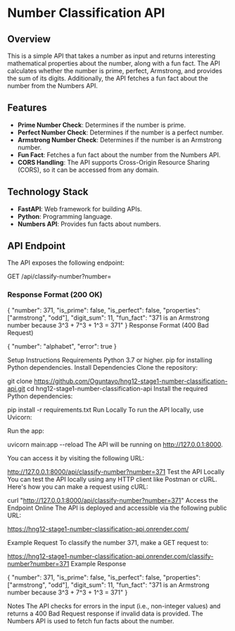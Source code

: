 # Number Classification API

## Overview

This is a simple API that takes a number as input and returns interesting mathematical properties about the number, along with a fun fact. The API calculates whether the number is prime, perfect, Armstrong, and provides the sum of its digits. Additionally, the API fetches a fun fact about the number from the Numbers API.

## Features

- **Prime Number Check**: Determines if the number is prime.
- **Perfect Number Check**: Determines if the number is a perfect number.
- **Armstrong Number Check**: Determines if the number is an Armstrong number.
- **Fun Fact**: Fetches a fun fact about the number from the Numbers API.
- **CORS Handling**: The API supports Cross-Origin Resource Sharing (CORS), so it can be accessed from any domain.

## Technology Stack

- **FastAPI**: Web framework for building APIs.
- **Python**: Programming language.
- **Numbers API**: Provides fun facts about numbers.

## API Endpoint

The API exposes the following endpoint:

GET /api/classify-number?number=<number>

### Response Format (200 OK)


{
  "number": 371,
  "is_prime": false,
  "is_perfect": false,
  "properties": ["armstrong", "odd"],
  "digit_sum": 11,
  "fun_fact": "371 is an Armstrong number because 3^3 + 7^3 + 1^3 = 371"
}
Response Format (400 Bad Request)

{
  "number": "alphabet",
  "error": true
}

Setup Instructions
Requirements
Python 3.7 or higher.
pip for installing Python dependencies.
Install Dependencies
Clone the repository:

git clone https://github.com/Oguntayo/hng12-stage1-number-classification-api.git
cd hng12-stage1-number-classification-api
Install the required Python dependencies:


pip install -r requirements.txt
Run Locally
To run the API locally, use Uvicorn:

Run the app:


uvicorn main:app --reload
The API will be running on http://127.0.0.1:8000.

You can access it by visiting the following URL:


http://127.0.0.1:8000/api/classify-number?number=371
Test the API Locally
You can test the API locally using any HTTP client like Postman or cURL. Here's how you can make a request using cURL:


curl "http://127.0.0.1:8000/api/classify-number?number=371"
Access the Endpoint Online
The API is deployed and accessible via the following public URL:

https://hng12-stage1-number-classification-api.onrender.com/

Example Request
To classify the number 371, make a GET request to:

https://hng12-stage1-number-classification-api.onrender.com/classify-number?number=371
Example Response

{
  "number": 371,
  "is_prime": false,
  "is_perfect": false,
  "properties": ["armstrong", "odd"],
  "digit_sum": 11,
  "fun_fact": "371 is an Armstrong number because 3^3 + 7^3 + 1^3 = 371"
}


Notes
The API checks for errors in the input (i.e., non-integer values) and returns a 400 Bad Request response if invalid data is provided.
The Numbers API is used to fetch fun facts about the number.